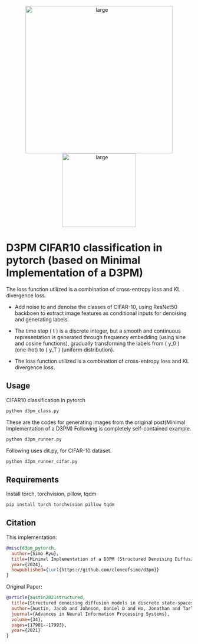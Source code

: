 <p align="center">
  <img src="contents/output.gif" alt="large" width="400">
  <img src="contents/cifar_best.gif" alt="large" width="200">
</p>


# D3PM CIFAR10 classification in pytorch  (based on Minimal Implementation of a D3PM)

 The loss function utilized is a combination of cross-entropy loss and KL divergence loss.
- Add noise to and denoise the classes of CIFAR-10, using ResNet50 backboen to extract image features as conditional inputs for denoising and generating labels.

- The time step \( t \) is a discrete integer, but a smooth and continuous representation is generated through frequency embedding (using sine and cosine functions), gradually transforming the labels from \( y_0 \) (one-hot) to \( y_T \) (uniform distribution).


- The loss function utilized is a combination of cross-entropy loss and KL divergence loss.

## Usage


CIFAR10 classification in pytorch
```bash
python d3pm_class.py
```

These are the codes for generating images from the original post(Minimal Implementation of a D3PM)
Following is completely self-contained example.

```bash
python d3pm_runner.py
```

Following uses dit.py, for CIFAR-10 dataset.
  
```bash
python d3pm_runner_cifar.py
```

## Requirements

Install torch, torchvision, pillow, tqdm

```bash
pip install torch torchvision pillow tqdm
```

## Citation

This implementation:

```bibtex
@misc{d3pm_pytorch,
  author={Simo Ryu},
  title={Minimal Implementation of a D3PM (Structured Denoising Diffusion Models in Discrete State-Spaces), in pytorch},
  year={2024},
  howpublished={\url{https://github.com/cloneofsimo/d3pm}}
}
```

Original Paper:

```bibtex
@article{austin2021structured,
  title={Structured denoising diffusion models in discrete state-spaces},
  author={Austin, Jacob and Johnson, Daniel D and Ho, Jonathan and Tarlow, Daniel and Van Den Berg, Rianne},
  journal={Advances in Neural Information Processing Systems},
  volume={34},
  pages={17981--17993},
  year={2021}
}
```
